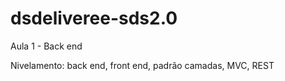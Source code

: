 # dsdeliveree-sds2.0



Aula 1 - Back end

Nivelamento: back end, front end, padrão camadas, MVC, REST



